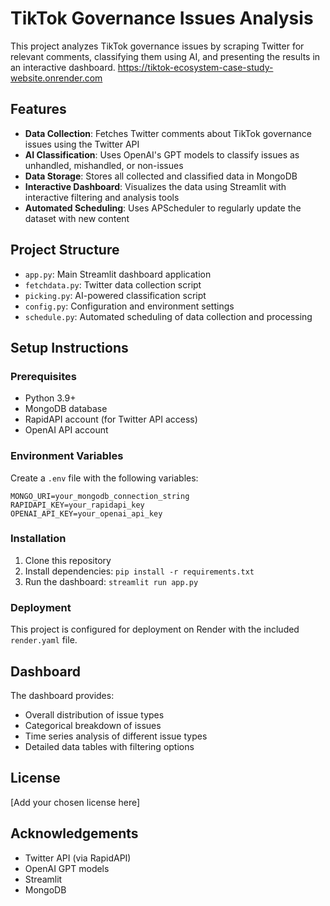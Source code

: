 # TikTok Governance Issues Analysis

This project analyzes TikTok governance issues by scraping Twitter for relevant comments, classifying them using AI, and presenting the results in an interactive dashboard.
https://tiktok-ecosystem-case-study-website.onrender.com

## Features

- **Data Collection**: Fetches Twitter comments about TikTok governance issues using the Twitter API
- **AI Classification**: Uses OpenAI's GPT models to classify issues as unhandled, mishandled, or non-issues
- **Data Storage**: Stores all collected and classified data in MongoDB
- **Interactive Dashboard**: Visualizes the data using Streamlit with interactive filtering and analysis tools
- **Automated Scheduling**: Uses APScheduler to regularly update the dataset with new content

## Project Structure

- `app.py`: Main Streamlit dashboard application
- `fetchdata.py`: Twitter data collection script
- `picking.py`: AI-powered classification script
- `config.py`: Configuration and environment settings
- `schedule.py`: Automated scheduling of data collection and processing

## Setup Instructions

### Prerequisites

- Python 3.9+
- MongoDB database
- RapidAPI account (for Twitter API access)
- OpenAI API account

### Environment Variables

Create a `.env` file with the following variables:

```
MONGO_URI=your_mongodb_connection_string
RAPIDAPI_KEY=your_rapidapi_key
OPENAI_API_KEY=your_openai_api_key
```

### Installation

1. Clone this repository
2. Install dependencies: `pip install -r requirements.txt`
3. Run the dashboard: `streamlit run app.py`

### Deployment

This project is configured for deployment on Render with the included `render.yaml` file.

## Dashboard

The dashboard provides:
- Overall distribution of issue types
- Categorical breakdown of issues
- Time series analysis of different issue types
- Detailed data tables with filtering options

## License

[Add your chosen license here]

## Acknowledgements

- Twitter API (via RapidAPI)
- OpenAI GPT models
- Streamlit
- MongoDB
